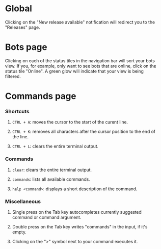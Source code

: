 # Global

Clicking on the "New release available" notification will redirect you to the "Releases" page.

# Bots page

Clicking on each of the status tiles in the navigation bar will sort your bots view. If you, for example, only want to see bots that are online, click on the status tile "Online". A green glow will indicate that your view is being filtered.

# Commands page

### Shortcuts

1. `CTRL + A`: moves the cursor to the start of the curent line.

2. `CTRL + K`: removes all characters after the cursor position to the end of the line.

3. `CTRL + L`: clears the entire terminal output.

### Commands

1. `clear`: clears the entire terminal output.

2. `commands`: lists all available commands.

3. `help <command>`: displays a short description of the command.

### Miscellaneous

1. Single press on the Tab key autocompletes currently suggested command or command argument.

2. Double press on the Tab key writes "commands" in the input, if it's empty.

3. Clicking on the ">" symbol next to your command executes it.
